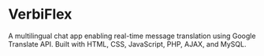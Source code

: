 # VerbiFlex
A multilingual chat app enabling real-time message translation using Google Translate API. Built with HTML, CSS, JavaScript, PHP, AJAX, and MySQL.

